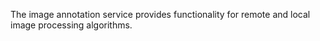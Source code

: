 The image annotation service provides functionality for remote and local image
processing algorithms.
